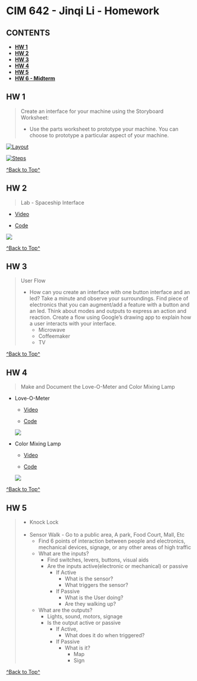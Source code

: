 # CIM 642 - Jinqi Li - Homework

## CONTENTS

* [**HW 1**](https://github.com/kikijinqili/CIM642-JinqiLi#hw-1)
* [**HW 2**](https://github.com/kikijinqili/CIM642-JinqiLi#hw-2)
* [**HW 3**](https://github.com/kikijinqili/CIM642-JinqiLi#hw-3)
* [**HW 4**](https://github.com/kikijinqili/CIM642-JinqiLi#hw-4)
* [**HW 5**](https://github.com/kikijinqili/CIM642-JinqiLi#hw-5)
* [**HW 6 - Midterm**](https://github.com/kikijinqili/CIM642-JinqiLi#hw-6---midterm)

## HW 1

> Create an interface for your machine using the Storyboard Worksheet:<br/>
> * Use the parts worksheet to prototype your machine. You can choose to prototype a particular aspect of your machine.

[![Layout](https://kikijinqili.github.io/CIM642-JinqiLi/hw-1/hw-1-layout.jpg)
](https://kikijinqili.github.io/CIM642-JinqiLi/hw-1/hw-1-layout.jpg)

[![Steps](https://kikijinqili.github.io/CIM642-JinqiLi/hw-1/hw-1-steps.jpg)](https://kikijinqili.github.io/CIM642-JinqiLi/hw-1/hw-1-steps.jpg)

[^Back to Top^](https://github.com/kikijinqili/CIM642-JinqiLi#cim-642---jinqi-li---homework)

## HW 2

> Lab - Spaceship Interface

* [Video](https://www.youtube.com/watch?v=oAoVtBR4SBs)

* [Code](https://github.com/kikijinqili/CIM642-JinqiLi/blob/master/hw-2/spaceship.ino)

[![](https://kikijinqili.github.io/CIM642-JinqiLi/hw-2/spaceship.jpg)](https://kikijinqili.github.io/CIM642-JinqiLi/hw-2/spaceship.jpg)

[^Back to Top^](https://github.com/kikijinqili/CIM642-JinqiLi#cim-642---jinqi-li---homework)

## HW 3

> User Flow <br/>
> * How can you create an interface with one button interface and an led? Take a minute and observe your surroundings. Find piece of electronics that you can augment/add a feature with a button and an led. Think about modes and outputs to express an action and reaction. Create a flow using Google’s drawing app to explain how a user interacts with your interface.
>   * Microwave
>   * Coffeemaker
>   * TV

[^Back to Top^](https://github.com/kikijinqili/CIM642-JinqiLi#cim-642---jinqi-li---homework)

## HW 4

> Make and Document the Love-O-Meter and Color Mixing Lamp

* Love-O-Meter

  * [Video](https://www.youtube.com/watch?v=t7NgBB1lTbA)

  * [Code](https://github.com/kikijinqili/CIM642-JinqiLi/blob/master/hw-3/love-o-meter.ino)
  
  [![](https://kikijinqili.github.io/CIM642-JinqiLi/hw-3/love-o-meter.jpg)](https://kikijinqili.github.io/CIM642-JinqiLi/hw-3/love-o-meter.jpg)
  
* Color Mixing Lamp

  * [Video](https://www.youtube.com/watch?v=4UDvRaDlXPo)
  
  * [Code](https://github.com/kikijinqili/CIM642-JinqiLi/blob/master/hw-3/colorMixingLamp.ino)
  
  [![](https://kikijinqili.github.io/CIM642-JinqiLi/hw-3/colorMixingLamp.jpg)](https://kikijinqili.github.io/CIM642-JinqiLi/hw-3/colorMixingLamp.jpg)
  
[^Back to Top^](https://github.com/kikijinqili/CIM642-JinqiLi#cim-642---jinqi-li---homework)

## HW 5

> * Knock Lock <br/><br/>
> * Sensor Walk - Go to a public area, A park, Food Court, Mall, Etc
>   * Find 6 points of interaction between people and electronics, mechanical devices, signage, or any other areas of high traffic
>   * What are the inputs?
>     * Find switches, levers, buttons, visual aids
>     * Are the inputs active(electronic or mechanical) or passive
>       * If Active
>         * What is the sensor?
>         * What triggers the sensor?
>       * If Passive
>         * What is the User doing?
>         * Are they walking up?
>   * What are the outputs?
>     * Lights, sound, motors, signage
>     * Is the output active or passive
>       * If Active,
>         * What does it do when triggered?
>       * If Passive
>         * What is it?
>           * Map
>           * Sign

[^Back to Top^](https://github.com/kikijinqili/CIM642-JinqiLi#cim-642---jinqi-li---homework)
